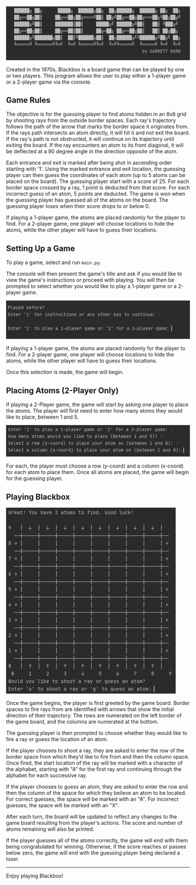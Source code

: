 ![Blackbox](images/title.png)

Created in the 1970s, Blackbox is a board game that can be played by one or two players. This program allows the user to play either a 1-player game or a 2-player game via the console.

## Game Rules

The objective is for the guessing player to find atoms hidden in an 8x8 grid by shooting rays from the outside border spaces. 
Each ray's trajectory follows the path of the arrow that marks the border space it originates from. If the rays path intersects an atom directly,
it will hit it and not exit the board. If the ray's path is not obstructed, it will continue on its trajectory until exiting the board. 
If the ray encounters an atom to its front diagonal, it will be deflected at a 90 degree angle in the direction opposite of the atom.

Each entrance and exit is marked after being shot in ascending order starting with '1'. Using the marked entrance and exit location, 
the guessing player can then guess the coordinates of each atom (up to 5 atoms can be placed on the board). The guessing player start with a score of 25. 
For each border space crossed by a ray, 1 point is deducted from that score. For each incorrect guess of an atom, 5 points are deducted. 
The game is won when the guessing player has guessed all of the atoms on the board. The guessing player loses when their score drops to or below 0.

If playing a 1-player game, the atoms are placed randomly for the player to find. For a 2-player game, one player will choose locations to hide the atoms, 
while the other player will have to guess their locations.

## Setting Up a Game

To play a game, select and run `main.py`.

The console will then present the game's title and ask if you would like to view the game's instructions or proceed with playing. 
You will then be prompted to select whether you would like to play a 1-player game or a 2-player game.

![Setup](images/setup.png)

If playing a 1-player game, the atoms are placed randomly for the player to find. For a 2-player game, one player will choose locations to hide the atoms, 
while the other player will have to guess their locations.

Once this selection is made, the game will begin.

## Placing Atoms (2-Player Only)

If playing a 2-Player game, the game will start by asking one player to place the atoms. The player will first need to enter how many atoms they would like to place, between 1 and 5.

![Setup](images/placement.png)

For each, the player must choose a row (y-coord) and a column (x-coord) for each atom to place them. Once all atoms are placed, the game will begin for the guessing player.

## Playing Blackbox

![Game](images/gameboard.png)

Once the game begins, the player is first greeted by the game board. Border spaces to fire rays from are identified with arrows that show the initial direction of their trajectory.
The rows are numerated on the left border of the game board, and the columns are numerated at the bottom.

The guessing player is then prompted to choose whether they would like to fire a ray or guess the location of an atom. 

If the player chooses to shoot a ray, they are asked to enter the row of the border space from which they'd like to fire from and then the column space.
Once fired, the start location of the ray will be marked with a character of the alphabet, starting with "A" for the first ray and continuing through the alphabet for each successive ray.

If the player chooses to guess an atom, they are asked to enter the row and then the column of the space for which they believe an atom to be located. 
For correct guesses, the space will be marked with an "A". For incorrect guesses, the space will be marked with an "X".

After each turn, the board will be updated to reflect any changes to the game board resulting from the player's actions. 
The score and number of atoms remaining will also be printed.

If the player guesses all of the atoms correctly, the game will end with them being congratulated for winning. Otherwise,
if the score reaches or passes below zero, the game will end with the guessing player being declared a loser.

---

Enjoy playing Blackbox!
